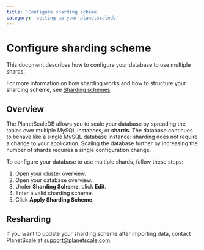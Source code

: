```yaml
---
title: 'Configure sharding scheme'
category: 'setting-up-your-planetscaledb'
---
```


# Configure sharding scheme

This document describes how to configure your database to use multiple shards.

For more information on how sharding works and how to structure your sharding scheme, see [Sharding schemes](psdb/sharding-schemes).

## Overview

The PlanetScaleDB allows you to scale your database by spreading the tables over multiple MySQL instances, or **shards**. The database continues to behave like a single MySQL database instance: sharding does not require a change to your application. Scaling the database further by increasing the number of shards requires a single configuration change.

To configure your database to use multiple shards, follow these steps:

1. Open your cluster overview.
1. Open your database overview. <!-- ? -->
1. Under **Sharding Scheme**, click **Edit**.
1. Enter a valid sharding scheme.
1. Click **Apply Sharding Scheme**.

## Resharding

If you want to update your sharding scheme after importing data, contact PlanetScale at <support@planetscale.com>.
